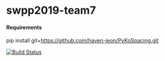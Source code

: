 # swpp2019-team7

#### Requirements
pip install git+https://github.com/haven-jeon/PyKoSpacing.git

[![Build Status](https://travis-ci.com/swsnu/swpp2019-team7.svg?branch=master)](https://travis-ci.com/swsnu/swpp2019-team7)
